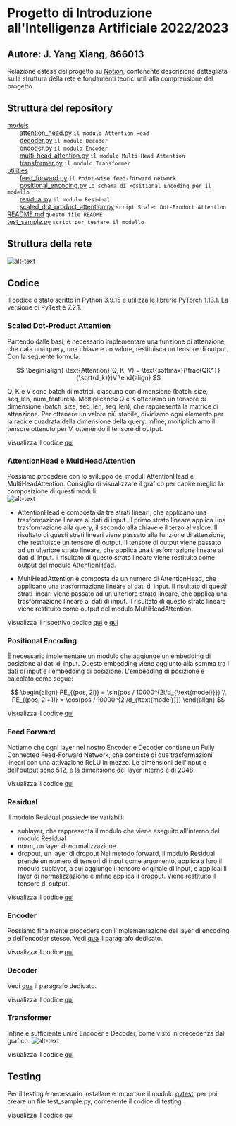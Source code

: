 # Progetto di Introduzione all'Intelligenza Artificiale 2022/2023
## Autore: J. Yang Xiang, 866013

Relazione estesa del progetto su [Notion](https://feather-floss-434.notion.site/Progetto-e13990b2b78641fa8b761475bc1c815d),
contenente descrizione dettagliata sulla struttura della rete e fondamenti teorici utili alla comprensione del progetto.

## Struttura del repository
 
[models](models)  
  [attention_head.py](models/attention_head.py) `il modulo Attention Head`  
  [decoder.py](models/decoder.py) `il modulo Decoder`  
  [encoder.py](models/encoder.py) `il modulo Encoder`  
  [multi_head_attention.py](models/multi_head_attention.py) `il modulo Multi-Head Attention`  
  [transformer.py](models/transformer.py) `il modulo Transformer`  
[utilities](utilities)  
  [feed_forward.py](utilities/feed_forward.py) `il Point-wise feed-forward network`  
  [positional_encoding.py](utilities/positional_encoding.py) `Lo schema di Positional Encoding per il modello`  
  [residual.py](utilities/residual.py) `il modulo Residual`  
  [scaled_dot_product_attention.py](utilities/scaled_dot_product_attention.py) `script Scaled Dot-Product Attention`  
[README.md](/README.md) `questo file README`  
[test_sample.py](/test_sample.py) `script per testare il modello`  

## Struttura della rete
![alt-text](https://s3.us-west-2.amazonaws.com/secure.notion-static.com/f26c3908-0b2a-4c70-9740-602231cd23f4/Untitled.png?X-Amz-Algorithm=AWS4-HMAC-SHA256&X-Amz-Content-Sha256=UNSIGNED-PAYLOAD&X-Amz-Credential=AKIAT73L2G45EIPT3X45%2F20230227%2Fus-west-2%2Fs3%2Faws4_request&X-Amz-Date=20230227T204036Z&X-Amz-Expires=86400&X-Amz-Signature=0db879c0fb6a6f24f4c8d497f5fc16cf40d816de8544ea2289afdd3e48344cb9&X-Amz-SignedHeaders=host&response-content-disposition=filename%3D%22Untitled.png%22&x-id=GetObject)

## Codice
Il codice è stato scritto in Python 3.9.15 e utilizza le librerie PyTorch 1.13.1. La versione di PyTest è 7.2.1.

### Scaled Dot-Product Attention
Partendo dalle basi, è necessario implementare una funzione di attenzione, che data una query, una chiave e un valore, restituisca un tensore di output. Con la seguente formula:

$$ 
\begin{align}
\text{Attention}(Q, K, V) = \text{softmax}(\frac{QK^T}{\sqrt{d_k}})V 
\end{align}
$$

Q, K e V sono batch di matrici, ciascuno con dimensione (batch_size, seq_len, num_features). Moltiplicando Q e K otteniamo un tensore di dimensione (batch_size, seq_len, seq_len), che rappresenta la matrice di attenzione. Per ottenere un valore più stabile, dividiamo ogni elemento per la radice quadrata della dimensione della query. Infine, moltiplichiamo il tensore ottenuto per V, ottenendo il tensore di output.

Visualizza il codice [qui](scripts/scaled_dot_product_attention.py)

### AttentionHead e MultiHeadAttention
Possiamo procedere con lo sviluppo dei moduli AttentionHead e MultiHeadAttention.
Consiglio di visualizzare il grafico per capire meglio la composizione di questi moduli:  
![alt-text](https://s3.us-west-2.amazonaws.com/secure.notion-static.com/1078abb6-b313-4b34-9393-d5b5581d8a16/Untitled.png?X-Amz-Algorithm=AWS4-HMAC-SHA256&X-Amz-Content-Sha256=UNSIGNED-PAYLOAD&X-Amz-Credential=AKIAT73L2G45EIPT3X45%2F20230225%2Fus-west-2%2Fs3%2Faws4_request&X-Amz-Date=20230225T183322Z&X-Amz-Expires=86400&X-Amz-Signature=82428c1d2c63ef918906d43646e33101221d5c7fcf3ebefc7c61e24c12a8f5bb&X-Amz-SignedHeaders=host&response-content-disposition=filename%3D%22Untitled.png%22&x-id=GetObject)

- AttentionHead è composta da tre strati lineari, che applicano una trasformazione lineare ai dati di input. Il primo strato lineare applica una trasformazione alla query, il secondo alla chiave e il terzo al valore. Il risultato di questi strati lineari viene passato alla funzione di attenzione, che restituisce un tensore di output. Il tensore di output viene passato ad un ulteriore strato lineare, che applica una trasformazione lineare ai dati di input. Il risultato di questo strato lineare viene restituito come output del modulo AttentionHead.

- MultiHeadAttention è composta da un numero di AttentionHead, che applicano una trasformazione lineare ai dati di input. Il risultato di questi strati lineari viene passato ad un ulteriore strato lineare, che applica una trasformazione lineare ai dati di input. Il risultato di questo strato lineare viene restituito come output del modulo MultiHeadAttention.

Visualizza il rispettivo codice [qui](models/attention_head.py) e [qui](models/multi_head_attention.py)

### Positional Encoding
È necessario implementare un modulo che aggiunge un embedding di posizione ai dati di input. Questo embedding viene aggiunto alla somma tra i dati di input e l'embedding di posizione. L'embedding di posizione è calcolato come segue:

$$
\begin{align}
PE_{(pos, 2i)} = \sin(pos / 10000^{2i/d_{\text{model}}}) \\
PE_{(pos, 2i+1)} = \cos(pos / 10000^{2i/d_{\text{model}}})
\end{align}
$$

Visualizza il codice [qui](models/positional_encoding.py)

### Feed Forward
Notiamo che ogni layer nel nostro Encoder e Decoder contiene un Fully Connected Feed-Forward Network, che consiste di due trasformazioni lineari con una attivazione ReLU in mezzo.
Le dimensioni dell'input e dell'output sono 512, e la dimensione del layer interno è di 2048.

Visualizza il codice [qui](models/feed_forward.py)

### Residual
Il modulo Residual possiede tre variabili:
- sublayer, che rappresenta il modulo che viene eseguito all'interno del modulo Residual
- norm, un layer di normalizzazione 
- dropout, un layer di dropout
Nel metodo forward, il modulo Residual prende un numero di tensori di input come argomento, applica a loro il modulo sublayer, a cui aggiunge il tensore originale di input, e applicai il
layer di normalizzazione e infine applica il dropout. Viene restituito il tensore di output.

Visualizza il codice [qui](models/residual.py)

### Encoder
Possiamo finalmente procedere con l'implementazione del layer di encoding e dell'encoder stesso.
Vedi [qua](https://www.notion.so/Progetto-e13990b2b78641fa8b761475bc1c815d?pvs=4#e8fe1b4c907f421ba17653f6d71aad3c) il paragrafo dedicato.

Visualizza il codice [qui](models/encoder.py)

### Decoder
Vedi [qua](https://www.notion.so/Progetto-e13990b2b78641fa8b761475bc1c815d?pvs=4#f9f7bbb08aa94b84ad7b315d91bb1295) il paragrafo dedicato.

Visualizza il codice [qui](models/decoder.py)

### Transformer
Infine è sufficiente unire Encoder e Decoder, come visto in precedenza dal grafico.
![alt-text](https://s3.us-west-2.amazonaws.com/secure.notion-static.com/f26c3908-0b2a-4c70-9740-602231cd23f4/Untitled.png?X-Amz-Algorithm=AWS4-HMAC-SHA256&X-Amz-Content-Sha256=UNSIGNED-PAYLOAD&X-Amz-Credential=AKIAT73L2G45EIPT3X45%2F20230226%2Fus-west-2%2Fs3%2Faws4_request&X-Amz-Date=20230226T164029Z&X-Amz-Expires=86400&X-Amz-Signature=a79a744bc95888465f67729cc829d0aebe7180610ceed57426e20ed7b9c045c1&X-Amz-SignedHeaders=host&response-content-disposition=filename%3D%22Untitled.png%22&x-id=GetObject)

Visualizza il codice [qui](models/transformer.py)

## Testing

Per il testing è necessario installare e importare il modulo [pytest](https://docs.pytest.org/en/7.2.x/), per poi creare un file test_sample.py, contenente il codice di testing

Visualizza il codice [qui](/test_sample.py)
